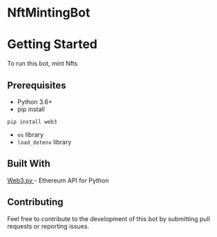 # NftMintingBot

# Getting Started

To run this bot, mint Nfts

## Prerequisites

- Python 3.6+
- pip install
  
```
pip install web3
```
- `os` library
- `load_dotenv` library

## Built With

[Web3.py ](#https://web3py.readthedocs.io/en/stable/)- Ethereum API for Python

## Contributing

Feel free to contribute to the development of this bot by submitting pull requests or reporting issues.
